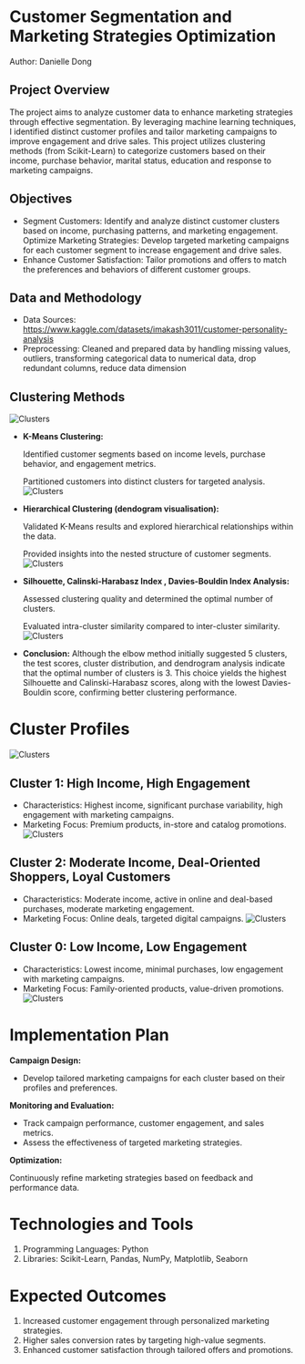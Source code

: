# **Customer Segmentation and Marketing Strategies Optimization**

Author: Danielle Dong

## **Project Overview**

The project aims to analyze customer data to enhance marketing strategies through effective segmentation. By leveraging machine learning techniques, I identified distinct customer profiles and tailor marketing campaigns to improve engagement and drive sales. This project utilizes clustering methods (from Scikit-Learn) to categorize customers based on their income, purchase behavior, marital status, education and response to marketing campaigns.

## **Objectives**

- Segment Customers: Identify and analyze distinct customer clusters based on income, purchasing patterns, and marketing engagement.
Optimize Marketing Strategies: Develop targeted marketing campaigns for each customer segment to increase engagement and drive sales.
- Enhance Customer Satisfaction: Tailor promotions and offers to match the preferences and behaviors of different customer groups.

## **Data and Methodology** 

- Data Sources: https://www.kaggle.com/datasets/imakash3011/customer-personality-analysis
- Preprocessing: Cleaned and prepared data by handling missing values, outliers, transforming categorical data to numerical data, drop redundant columns, reduce data dimension

## **Clustering Methods** 
![Clusters](3d-plot.png)

- **K-Means Clustering:**

  Identified customer segments based on income levels, purchase behavior, and engagement metrics.

  Partitioned customers into distinct clusters for targeted analysis.
  ![Clusters](kmeans.png)

- **Hierarchical Clustering (dendogram visualisation):**
  
  Validated K-Means results and explored hierarchical relationships within the data.

  Provided insights into the nested structure of customer segments.
  ![Clusters](hierachy.png)

- **Silhouette, Calinski-Harabasz Index , Davies-Bouldin Index Analysis:**

  Assessed clustering quality and determined the optimal number of clusters.

  Evaluated intra-cluster similarity compared to inter-cluster similarity.
  ![Clusters](clusters-results.png)

* **Conclusion:**
Although the elbow method initially suggested 5 clusters, the test scores, cluster distribution, and dendrogram analysis indicate that the optimal number of clusters is 3. This choice yields the highest Silhouette and Calinski-Harabasz scores, along with the lowest Davies-Bouldin score, confirming better clustering performance. 

# **Cluster Profiles**
![Clusters](clusters_seg.png)


## **Cluster 1: High Income, High Engagement**

- Characteristics: Highest income, significant purchase variability, high engagement with marketing campaigns.
- Marketing Focus: Premium products, in-store and catalog promotions.
![Clusters](c1.png)

## **Cluster 2: Moderate Income, Deal-Oriented Shoppers, Loyal Customers**

- Characteristics: Moderate income, active in online and deal-based purchases, moderate marketing engagement.
- Marketing Focus: Online deals, targeted digital campaigns.
![Clusters](c2.png)

## **Cluster 0: Low Income, Low Engagement**
- Characteristics: Lowest income, minimal purchases, low engagement with marketing campaigns.
- Marketing Focus: Family-oriented products, value-driven promotions.
![Clusters](c0.png)

# **Implementation Plan**

**Campaign Design:**

- Develop tailored marketing campaigns for each cluster based on their profiles and preferences.

**Monitoring and Evaluation:**

- Track campaign performance, customer engagement, and sales metrics.
- Assess the effectiveness of targeted marketing strategies.

**Optimization:**

Continuously refine marketing strategies based on feedback and performance data.

# **Technologies and Tools**
1. Programming Languages: Python
2. Libraries: Scikit-Learn, Pandas, NumPy, Matplotlib, Seaborn

# **Expected Outcomes**
1. Increased customer engagement through personalized marketing strategies.
2. Higher sales conversion rates by targeting high-value segments.
3. Enhanced customer satisfaction through tailored offers and promotions.

